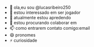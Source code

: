 - 👋 ola,eu sou @lucasribeiro250
- 👀 estou interessado em ser jogador 
- 🌱 atualmente estou apredendo 
- 💞️ estou procurando colaborar em 
- 📫 como entrarem contato comigo:email
- 😄 pronomes
- ⚡ curiosidade

<!---
lucasribeiro250/lucasribeiro250 is a ✨ special ✨ repository because its `README.md` (this file) appears on your GitHub profile.
You can click the Preview link to take a look at your changes.
--->
